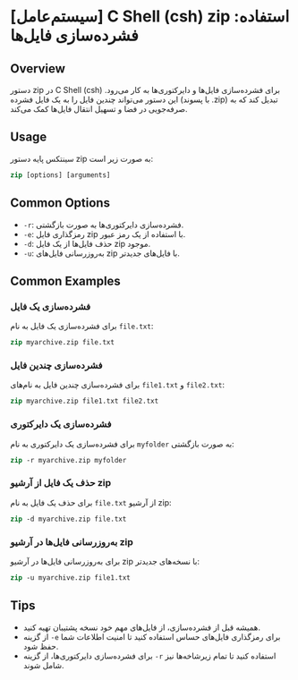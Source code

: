 # [سیستم‌عامل] C Shell (csh) zip استفاده: فشرده‌سازی فایل‌ها

## Overview
دستور zip در C Shell (csh) برای فشرده‌سازی فایل‌ها و دایرکتوری‌ها به کار می‌رود. این دستور می‌تواند چندین فایل را به یک فایل فشرده (با پسوند .zip) تبدیل کند که به صرفه‌جویی در فضا و تسهیل انتقال فایل‌ها کمک می‌کند.

## Usage
سینتکس پایه دستور zip به صورت زیر است:

```csh
zip [options] [arguments]
```

## Common Options
- `-r`: فشرده‌سازی دایرکتوری‌ها به صورت بازگشتی.
- `-e`: رمزگذاری فایل zip با استفاده از یک رمز عبور.
- `-d`: حذف فایل‌ها از یک فایل zip موجود.
- `-u`: به‌روزرسانی فایل‌های zip با فایل‌های جدیدتر.

## Common Examples
### فشرده‌سازی یک فایل
برای فشرده‌سازی یک فایل به نام `file.txt`:

```csh
zip myarchive.zip file.txt
```

### فشرده‌سازی چندین فایل
برای فشرده‌سازی چندین فایل به نام‌های `file1.txt` و `file2.txt`:

```csh
zip myarchive.zip file1.txt file2.txt
```

### فشرده‌سازی یک دایرکتوری
برای فشرده‌سازی یک دایرکتوری به نام `myfolder` به صورت بازگشتی:

```csh
zip -r myarchive.zip myfolder
```

### حذف یک فایل از آرشیو zip
برای حذف یک فایل به نام `file.txt` از آرشیو zip:

```csh
zip -d myarchive.zip file.txt
```

### به‌روزرسانی فایل‌ها در آرشیو zip
برای به‌روزرسانی فایل‌ها در آرشیو zip با نسخه‌های جدیدتر:

```csh
zip -u myarchive.zip file1.txt
```

## Tips
- همیشه قبل از فشرده‌سازی، از فایل‌های مهم خود نسخه پشتیبان تهیه کنید.
- از گزینه `-e` برای رمزگذاری فایل‌های حساس استفاده کنید تا امنیت اطلاعات شما حفظ شود.
- برای فشرده‌سازی دایرکتوری‌ها، از گزینه `-r` استفاده کنید تا تمام زیرشاخه‌ها نیز شامل شوند.